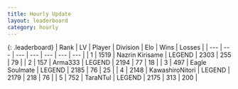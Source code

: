```yaml
---
title: Hourly Update
layout: leaderboard
category: hourly
---
```


{: .leaderboard}
| Rank | LV | Player | Division | Elo | Wins | Losses |
| --- | --- | --- | --- | --- | --- | --- |
| <span data-change="0">1</span> | 1519 | <span title="ID: 315148">Nazrin Kirisame</span> | LEGEND | <span data-change="0">2303</span> | <span data-change="0">255</span> | <span data-change="0">79</span> |
| <span data-change="0">2</span> | 157 | <span title="ID: 402844">Arma333</span> | LEGEND | <span data-change="0">2194</span> | <span data-change="0">77</span> | <span data-change="0">18</span> |
| <span data-change="0">3</span> | 497 | <span title="ID: 512212">Eagle Soulmate</span> | LEGEND | <span data-change="0">2185</span> | <span data-change="0">76</span> | <span data-change="0">25</span> |
| <span data-change="0">4</span> | 2148 | <span title="ID: 164871">KawashiroNitori</span> | LEGEND | <span data-change="0">2179</span> | <span data-change="0">218</span> | <span data-change="0">76</span> |
| <span data-change="0">5</span> | 752 | <span title="ID: 285323">TaraNTul</span> | LEGEND | <span data-change="0">2175</span> | <span data-change="0">313</span> | <span data-change="0">200</span> |